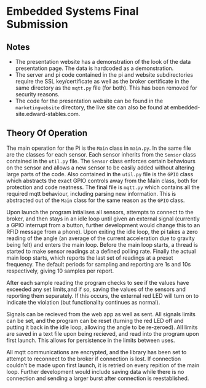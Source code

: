 Embedded Systems Final Submission
=================================
## Notes
* The presentation website has a demonstration of the look of the data presentation page. The data is hardcoded as a demonstration.
* The server and pi code contained in the pi and website subdirectories require the SSL key/certificate as well as the broker certificate in the same directory as the `mqtt.py` file (for both). This has been removed for security reasons. 
* The code for the presentation website can be found in the `marketingwebsite` directory, the live site can also be found at embedded-site.edward-stables.com.

## Theory Of Operation
The main operation for the Pi is the `Main` class in `main.py`. In the same file are the classes for each sensor. Each sensor inherits from the `Sensor` class contained in the `util.py` file. The `Sensor` class enforces certain behaviours on the sensor and allows a new sensor to be easily added without altering large parts of the code. Also contained in the `util.py` file is the `GPIO` class which abstracts the exact GPIO controls away from the Main class, both for protection and code neatness. The final file is `mqtt.py` which contains all the required mqtt behaviour, including parsing new information. This is abstracted out of the `Main` class for the same reason as the `GPIO` class. 

Upon launch the program intialises all sensors, attempts to connect to the broker, and then stays in an idle loop until given an external signal (currently a GPIO interrupt from a button, further development would change this to an RFID message from a phone). Upon exiting the idle loop, the pi takes a zero reading of the angle (an average of the current acceleration due to gravity being felt) and enters the main loop. Before the main loop starts, a thread is started to make sensor readings at a defined polling rate. Finally the actual main loop starts, which reports the last set of readings at a preset frequency. The default periods for sampling and reporting are 1s and 10s respectively, giving 10 samples per report.

After each sample reading the program checks to see if the values have exceeded any set limits,and if so, saving the values of the sensors and reporting them separately. If this occurs, the external red LED will turn on to indicate the violation (but functionality continues as normal).

Signals can be recieved from the web app as well as sent. All signals limits can be set, and the program can be reset (turning the red LED off and putting it back in the idle loop, allowing the angle to be re-zeroed). All limits are saved in a text file upon being recieved, and read into the program upon first launch. This allows for persistence in the limits between uses. 

All mqtt communications are encrypted, and the library has been set to attempt to reconnect to the broker if connection is lost. If connection couldn't be made upon first launch, it is retried on every repition of the main loop. Further development would include saving data while there is no connection and sending a larger burst after connection is reestablished. 
 


